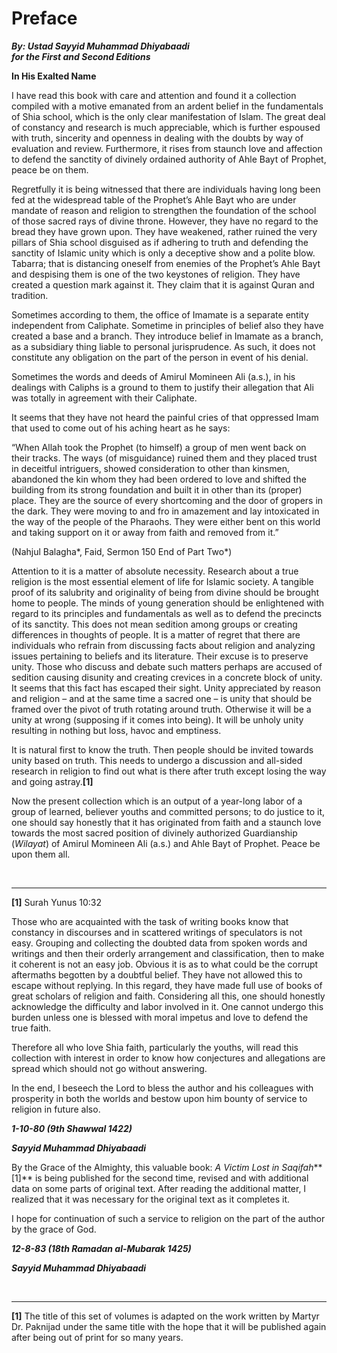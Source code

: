 Preface
=======

***By: Ustad Sayyid Muhammad Dhiyabaadi  
 for the First and Second Editions***

**In His Exalted Name**

I have read this book with care and attention and found it a collection
compiled with a motive emanated from an ardent belief in the
fundamentals of Shia school, which is the only clear manifestation of
Islam. The great deal of constancy and research is much appreciable,
which is further espoused with truth, sincerity and openness in dealing
with the doubts by way of evaluation and review. Furthermore, it rises
from staunch love and affection to defend the sanctity of divinely
ordained authority of Ahle Bayt of Prophet, peace be on them.

Regretfully it is being witnessed that there are individuals having long
been fed at the widespread table of the Prophet’s Ahle Bayt who are
under mandate of reason and religion to strengthen the foundation of the
school of those sacred rays of divine throne. However, they have no
regard to the bread they have grown upon. They have weakened, rather
ruined the very pillars of Shia school disguised as if adhering to truth
and defending the sanctity of Islamic unity which is only a deceptive
show and a polite blow. Tabarra; that is distancing oneself from enemies
of the Prophet’s Ahle Bayt and despising them is one of the two
keystones of religion. They have created a question mark against it.
They claim that it is against Quran and tradition.

Sometimes according to them, the office of Imamate is a separate entity
independent from Caliphate. Sometime in principles of belief also they
have created a base and a branch. They introduce belief in Imamate as a
branch, as a subsidiary thing liable to personal jurisprudence. As such,
it does not constitute any obligation on the part of the person in event
of his denial.

Sometimes the words and deeds of Amirul Momineen Ali (a.s.), in his
dealings with Caliphs is a ground to them to justify their allegation
that Ali was totally in agreement with their Caliphate.

It seems that they have not heard the painful cries of that oppressed
Imam that used to come out of his aching heart as he says:

“When Allah took the Prophet (to himself) a group of men went back on
their tracks. The ways (of misguidance) ruined them and they placed
trust in deceitful intriguers, showed consideration to other than
kinsmen, abandoned the kin whom they had been ordered to love and
shifted the building from its strong foundation and built it in other
than its (proper) place. They are the source of every shortcoming and
the door of gropers in the dark. They were moving to and fro in
amazement and lay intoxicated in the way of the people of the Pharaohs.
They were either bent on this world and taking support on it or away
from faith and removed from it.”

(Nahjul Balagha*, Faid, Sermon 150 End of Part Two*)

Attention to it is a matter of absolute necessity. Research about a true
religion is the most essential element of life for Islamic society. A
tangible proof of its salubrity and originality of being from divine
should be brought home to people. The minds of young generation should
be enlightened with regard to its principles and fundamentals as well as
to defend the precincts of its sanctity. This does not mean sedition
among groups or creating differences in thoughts of people. It is a
matter of regret that there are individuals who refrain from discussing
facts about religion and analyzing issues pertaining to beliefs and its
literature. Their excuse is to preserve unity. Those who discuss and
debate such matters perhaps are accused of sedition causing disunity and
creating crevices in a concrete block of unity. It seems that this fact
has escaped their sight. Unity appreciated by reason and religion – and
at the same time a sacred one – is unity that should be framed over the
pivot of truth rotating around truth. Otherwise it will be a unity at
wrong (supposing if it comes into being). It will be unholy unity
resulting in nothing but loss, havoc and emptiness.

It is natural first to know the truth. Then people should be invited
towards unity based on truth. This needs to undergo a discussion and
all-sided research in religion to find out what is there after truth
except losing the way and going astray.**[1]**

Now the present collection which is an output of a year-long labor of a
group of learned, believer youths and committed persons; to do justice
to it, one should say honestly that it has originated from faith and a
staunch love towards the most sacred position of divinely authorized
Guardianship (*Wilayat*) of Amirul Momineen Ali (a.s.) and Ahle Bayt of
Prophet. Peace be upon them all.

 

------------------------------------------------------------------------

**[1]** Surah Yunus 10:32

Those who are acquainted with the task of writing books know that
constancy in discourses and in scattered writings of speculators is not
easy. Grouping and collecting the doubted data from spoken words and
writings and then their orderly arrangement and classification, then to
make it coherent is not an easy job. Obvious it is as to what could be
the corrupt aftermaths begotten by a doubtful belief. They have not
allowed this to escape without replying. In this regard, they have made
full use of books of great scholars of religion and faith. Considering
all this, one should honestly acknowledge the difficulty and labor
involved in it. One cannot undergo this burden unless one is blessed
with moral impetus and love to defend the true faith.

Therefore all who love Shia faith, particularly the youths, will read
this collection with interest in order to know how conjectures and
allegations are spread which should not go without answering.

In the end, I beseech the Lord to bless the author and his colleagues
with prosperity in both the worlds and bestow upon him bounty of service
to religion in future also.

***1-10-80 (9th Shawwal 1422)***

***Sayyid Muhammad Dhiyabaadi***

By the Grace of the Almighty, this valuable book: *A Victim Lost in
Saqifah***[1]** is being published for the second time, revised and with
additional data on some parts of original text. After reading the
additional matter, I realized that it was necessary for the original
text as it completes it.

I hope for continuation of such a service to religion on the part of the
author by the grace of God.

***12-8-83 (18th Ramadan al-Mubarak 1425)***

***Sayyid Muhammad Dhiyabaadi***

 

------------------------------------------------------------------------

**[1]** The title of this set of volumes is adapted on the work written
by Martyr Dr. Paknijad under the same title with the hope that it will
be published again after being out of print for so many years.
